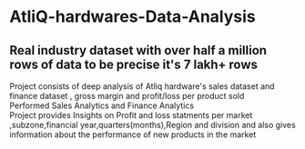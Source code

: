 # AtliQ-hardwares-Data-Analysis
## Real industry dataset with over half a million rows of data to be precise it's 7 lakh+ rows 
Project consists of deep analysis of Atliq hardware's sales dataset and finance dataset , gross margin and profit/loss per product sold  
Performed Sales Analytics and Finance Analytics    
Project provides Insights on Profit and loss statments per market ,subzone,financial year,quarters(months),Region and division and also gives
information about the performance of new products in the market
